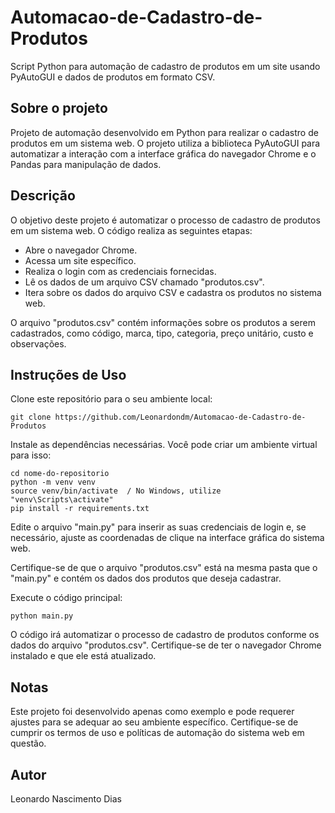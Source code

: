 # Automacao-de-Cadastro-de-Produtos

 Script Python para automação de cadastro de produtos em um site usando PyAutoGUI e dados de produtos em formato CSV.

## Sobre o projeto

Projeto de automação desenvolvido em Python para realizar o cadastro de produtos em um sistema web. O projeto utiliza a biblioteca PyAutoGUI para automatizar a interação com a interface gráfica do navegador Chrome e o Pandas para manipulação de dados.

## Descrição

O objetivo deste projeto é automatizar o processo de cadastro de produtos em um sistema web. O código realiza as seguintes etapas:
<ul>
  <li>Abre o navegador Chrome.
  <li> Acessa um site específico.
  <li>Realiza o login com as credenciais fornecidas.
  <li>Lê os dados de um arquivo CSV chamado "produtos.csv".
  <li>Itera sobre os dados do arquivo CSV e cadastra os produtos no sistema web.
</ul>

O arquivo "produtos.csv" contém informações sobre os produtos a serem cadastrados, como código, marca, tipo, categoria, preço unitário, custo e observações.

## Instruções de Uso

Clone este repositório para o seu ambiente local:

```
git clone https://github.com/Leonardondm/Automacao-de-Cadastro-de-Produtos
```
 Instale as dependências necessárias. Você pode criar um ambiente virtual para isso:

```
cd nome-do-repositorio
python -m venv venv
source venv/bin/activate  / No Windows, utilize "venv\Scripts\activate"
pip install -r requirements.txt
```

Edite o arquivo "main.py" para inserir as suas credenciais de login e, se necessário, ajuste as coordenadas de clique na interface gráfica do sistema web.

Certifique-se de que o arquivo "produtos.csv" está na mesma pasta que o "main.py" e contém os dados dos produtos que deseja cadastrar.

Execute o código principal:

```
python main.py
```

O código irá automatizar o processo de cadastro de produtos conforme os dados do arquivo "produtos.csv". Certifique-se de ter o navegador Chrome instalado e que ele está atualizado.

## Notas

Este projeto foi desenvolvido apenas como exemplo e pode requerer ajustes para se adequar ao seu ambiente específico.
Certifique-se de cumprir os termos de uso e políticas de automação do sistema web em questão.


## Autor

Leonardo Nascimento Dias

